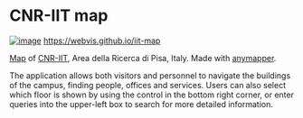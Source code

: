 # CNR-IIT map

[![image](https://user-images.githubusercontent.com/1604569/155547043-c063d673-8656-439e-9b5d-f213ceb26835.png)](https://webvis.github.io/iit-map)
https://webvis.github.io/iit-map

[Map](https://map.iit.cnr.it/) of [CNR-IIT](https://www.iit.cnr.it/), Area della Ricerca di Pisa, Italy. Made with [anymapper](https://github.com/webvis/anymapper).

The application allows both visitors and personnel to navigate the buildings of the campus, finding people, offices and services. Users can also select which floor is shown by using the control in the bottom right corner, or enter queries into the upper-left box to search for more detailed information.
